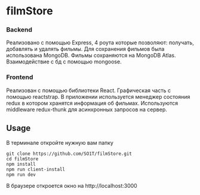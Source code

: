 # filmStore
### Backend

Реализовано с помощью Express, 4 роута которые позволяют: получать, добавлять и удалять фильмы. Для сохранения фильмов была использована MongoDB. Фильмы сохраняются на MongoDB Atlas. Взаимодействие с бд с помощью mongoose.


### Frontend

Реализован с помощью библиотеки React. Графическая часть с помощью reactstrap. В приложении используется менеджер состояния redux в котором хранятся информация об фильмах. Используются middleware redux-thunk для асинхронных запросов на сервер.

## Usage

В терминале откройте нужную вам папку
```
git clone https://github.com/SO1T/filmStore.git
cd filmStore
npm install
npm run client-install
npm run dev
```
В браузере откроется окно на http://localhost:3000
